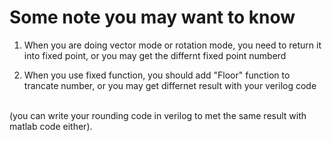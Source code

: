 # Some note you may want to know
1. When you are doing vector mode or rotation mode, you need to return it into fixed point, or you may get the differnt fixed point numberd

2. When you use fixed function, you should add "Floor" function to trancate number, or you may get differnet result with your verilog code
<br />
(you can write your rounding code in verilog to met the same result with matlab code either).
